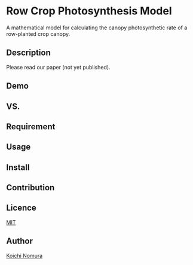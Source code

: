 # Row Crop Photosynthesis Model 
A mathematical model for calculating the canopy photosynthetic rate of a row-planted crop canopy.  

## Description
Please read our paper (not yet published).

## Demo

## VS. 

## Requirement

## Usage

## Install

## Contribution

## Licence

[MIT](https://github.com/tcnksm/tool/blob/master/LICENCE)

## Author

[Koichi Nomura](https://github.com/nomurako)
